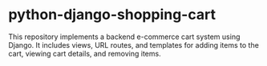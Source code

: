 # python-django-shopping-cart
This repository implements a backend e-commerce cart system using Django. It includes views, URL routes, and templates for adding items to the cart, viewing cart details, and removing items.
